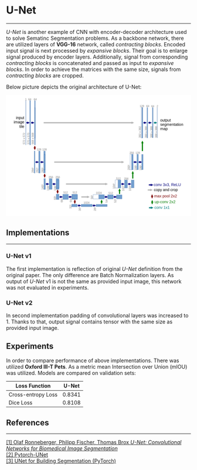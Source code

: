 # U-Net
___

_U-Net_ is another example of CNN with encoder-decoder architecture used to solve Sematinc Segmentation problems.
As a backbone network, there are utilized layers of __VGG-16__ network, called _contracting blocks_.
Encoded input signal is next processed by _expansive blocks_. 
Their goal is to enlarge signal produced by encoder layers.
Additionally, signal from corresponding _contracting blocks_ is concatenated and passed as input to _expansive blocks_.
In order to achieve the matrices with the same size, signals from _contracting blocks_ are cropped.  

Below picture depicts the original architecture of U-Net:

![Architcture](pictures/architecture.png)

## Implementations
___
### U-Net v1
The first implementation is reflection of original _U-Net_ definition from the original paper. 
The only difference are Batch Normalization layers. 
As output of _U-Net_ v1 is not the same as provided input image, this network was not evaluated in experiments.

### U-Net v2
In second implementation padding of convolutional layers was increased to 1. 
Thanks to that, output signal contains tensor with the same size as provided input image.

## Experiments

In order to compare performance of above implementations. There was utilized __Oxford III-T Pets__.
As a metric mean Intersection over Union (mIOU) was utilized. Models are compared on validation sets:

| __Loss Function__  | __U-Net__ |
|--------------------|-----------|
| Cross-entropy Loss | 0.8341    |
| Dice Loss          | 0.8108    |



## References
___
[[1] Olaf Ronneberger, Philipp Fischer, Thomas Brox _U-Net: Convolutional Networks for Biomedical Image Segmentation_](https://arxiv.org/abs/1505.04597)  
[[2] Pytorch-UNet](https://github.com/milesial/Pytorch-UNet/blob/master/unet/unet_parts.py)  
[[3] UNet for Building Segmentation (PyTorch)](https://www.kaggle.com/code/balraj98/unet-for-building-segmentation-pytorch#Training-UNet)
